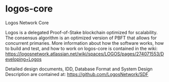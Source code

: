 # logos-core
Logos Network Core

Logos is a delegated Proof-of-Stake blockchain optimized for scalability. The consensus algorithm is an optimized version of PBFT that allows for concurrent primaries. More information about how the software works, how to build and test, and how to work on logos-core is contained in the wiki: https://logosnetwork.atlassian.net/wiki/spaces/LOGOS/pages/274071553/Developing+Logos

Detailed design documents, IDD, Database Format and System Design Description are contained at:
https://github.com/LogosNetwork/SDF
